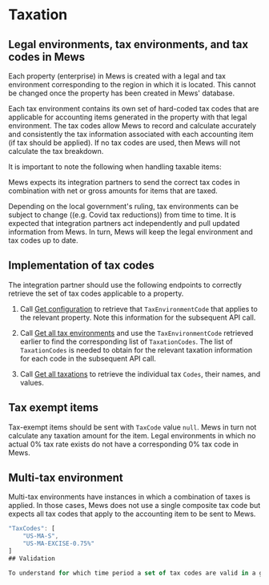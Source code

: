 # Taxation

## Legal environments, tax environments, and tax codes in Mews

Each property (enterprise) in Mews is created with a legal and tax environment corresponding to the region in which it is located. This cannot be changed once the property has been created in Mews' database. 

Each tax environment contains its own set of hard-coded tax codes that are applicable for accounting items generated in the property with that legal environment. The tax codes allow Mews to record and calculate accurately and consistently the tax information associated with each accounting item (if tax should be applied). If no tax codes are used, then Mews will not calculate the tax breakdown. 

It is important to note the following when handling taxable items:

Mews expects its integration partners to send the correct tax codes in combination with net or gross amounts for items that are taxed.

Depending on the local government's ruling, tax environments can be subject to change ((e.g. Covid tax reductions)) from time to time. It is expected that integration partners act independently and pull updated information from Mews. In turn, Mews will keep the legal environment and tax codes up to date. 

## Implementation of tax codes 

The integration partner should use the following endpoints to correctly retrieve the set of tax codes applicable to a property.  

1. Call [Get configuration](../operations/configuration.md#get-configuration) to retrieve that `TaxEnvironmentCode` that applies to the relevant property. Note this information for the subsequent API call.

2. Call [Get all tax environments](../operations/configuration.md#get-all-tax-environments) and use the `TaxEnvironmentCode` retrieved earlier to find the corresponding list of `TaxationCodes`. The list of `TaxationCodes` is needed to obtain for the relevant taxation information for each code in the subsequent API call. 

3. Call [Get all taxations](../operations/configuration.md#get-all-taxations) to retrieve the individual tax `Codes`, their names, and values. 


## Tax exempt items

Tax-exempt items should be sent with `TaxCode` value `null`. Mews in turn not calculate any taxation amount for the item. Legal environments in which no actual 0% tax rate exists do not have a corresponding 0% tax code in Mews.

## Multi-tax environment

Multi-tax environments have instances in which a combination of taxes is applied. In those cases, Mews does not use a single composite tax code but expects all tax codes that apply to the accounting item to be sent to Mews.  

```javascript
"TaxCodes": [ 
    "US-MA-S", 
    "US-MA-EXCISE-0.75%" 
]
## Validation

To understand for which time period a set of tax codes are valid in a given tax environment, please review the the validity time stamps for the relevant tax environment in [Get all tax environments](../operations/configuration#response-3). 

